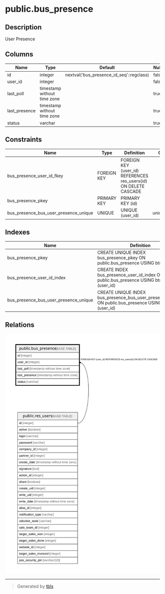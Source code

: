 # public.bus_presence

## Description

User Presence

## Columns

| Name | Type | Default | Nullable | Children | Parents | Comment |
| ---- | ---- | ------- | -------- | -------- | ------- | ------- |
| id | integer | nextval('bus_presence_id_seq'::regclass) | false |  |  |  |
| user_id | integer |  | false |  | [public.res_users](public.res_users.md) | Users |
| last_poll | timestamp without time zone |  | true |  |  | Last Poll |
| last_presence | timestamp without time zone |  | true |  |  | Last Presence |
| status | varchar |  | true |  |  | IM Status |

## Constraints

| Name | Type | Definition | Comment |
| ---- | ---- | ---------- | ------- |
| bus_presence_user_id_fkey | FOREIGN KEY | FOREIGN KEY (user_id) REFERENCES res_users(id) ON DELETE CASCADE |  |
| bus_presence_pkey | PRIMARY KEY | PRIMARY KEY (id) |  |
| bus_presence_bus_user_presence_unique | UNIQUE | UNIQUE (user_id) | unique(user_id) |

## Indexes

| Name | Definition |
| ---- | ---------- |
| bus_presence_pkey | CREATE UNIQUE INDEX bus_presence_pkey ON public.bus_presence USING btree (id) |
| bus_presence_user_id_index | CREATE INDEX bus_presence_user_id_index ON public.bus_presence USING btree (user_id) |
| bus_presence_bus_user_presence_unique | CREATE UNIQUE INDEX bus_presence_bus_user_presence_unique ON public.bus_presence USING btree (user_id) |

## Relations

![er](public.bus_presence.svg)

---

> Generated by [tbls](https://github.com/k1LoW/tbls)
